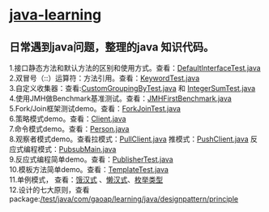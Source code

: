# [java-learning  ](https://blog.gaoap.com)

## 日常遇到java问题，整理的java 知识代码。

1.接口静态方法和默认方法的区别和使用方式。查看：[DefaultInterfaceTest.java](src/test/java/com/gaoap/learning/java/DefaultInterfaceTest.java)  
2.双冒号（::）运算符：方法引用。查看：[KeywordTest.java](src/test/java/com/gaoap/learning/java/keyword/KeywordTest.java)  
3.自定义收集器：查看:[CustomGroupingByTest.java](src/test/java/com/gaoap/learning/java/CustomGroupingByTest.java)
和 [IntegerSumTest.java](src/test/java/com/gaoap/learning/java/IntegerSumTest.java)  
4.使用JMH做Benchmark基准测试。查看：[JMHFirstBenchmark.java](src/main/java/com/gaoap/learning/java/JMHFirstBenchmark.java)  
5.Fork/Join框架测试demo。查看：[ForkJoinTest.java](src/test/java/com/gaoap/learning/java/ForkJoinTest.java)  
6.策略模式demo。查看：[Client.java](src/main/java/com/gaoap/learning/java/designpattern/strategy/Client.java)   
7.命令模式demo。查看：[Person.java](src/main/java/com/gaoap/learning/java/designpattern/command/Person.java)   
8.观察者模式demo。查看拉模式：[PullClient.java](src/main/java/com/gaoap/learning/java/designpattern/observer/pull/PullClient.java)
推模式：[PushClient.java](src/main/java/com/gaoap/learning/java/designpattern/observer/push/PushClient.java)
反应式编程模式：[PubsubMain.java](src/main/java/com/gaoap/learning/java/designpattern/observer/flow/PubsubMain.java)    
9.反应式编程简单demo。查看：[PublisherTest.java](src/test/java/com/gaoap/learning/java/designpattern/observer/flow/PublisherTest.java)  
10.模板方法简单demo。查看：[TemplateTest.java](src/test/java/com/gaoap/learning/java/template/TemplateTest.java)  
11.单例模式， 查看：[饿汉式](src/main/java/com/gaoap/learning/java/designpattern/singleton/hungry/HungrySingleton.java) 、[懒汉式](src/main/java/com/gaoap/learning/java/designpattern/singleton/lazy/InnerClassSingleton.java)、[枚举类型](src/main/java/com/gaoap/learning/java/designpattern/singleton/enumeration/SingletonEnum.java)  
12.设计的七大原则，查看package:[/test/java/com/gaoap/learning/java/designpattern/principle](src/test/java/com/gaoap/learning/java/designpattern/principle)  
  
  
  





  
  
  
  
  

